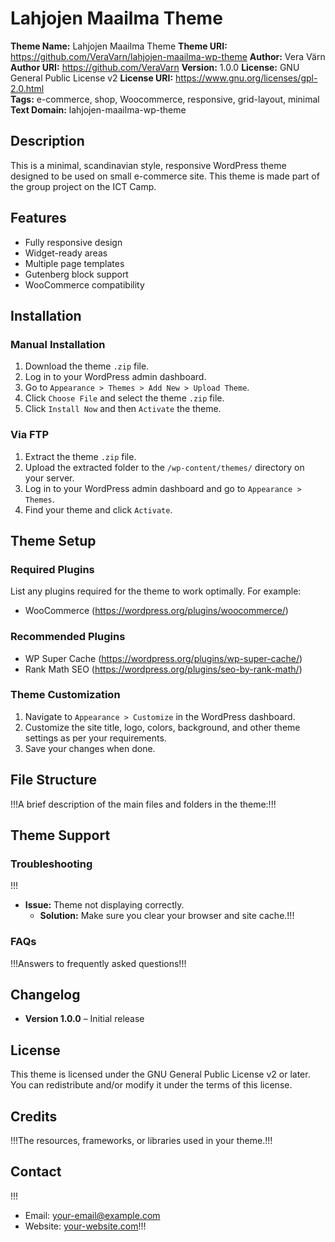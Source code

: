 # Lahjojen Maailma Theme

**Theme Name:** Lahjojen Maailma Theme
**Theme URI:** https://github.com/VeraVarn/lahjojen-maailma-wp-theme
**Author:** Vera Värn
**Author URI:** https://github.com/VeraVarn
**Version:** 1.0.0 
**License:** GNU General Public License v2 
**License URI:** https://www.gnu.org/licenses/gpl-2.0.html  
**Tags:** e-commerce, shop, Woocommerce, responsive, grid-layout, minimal
**Text Domain:** lahjojen-maailma-wp-theme

## Description

This is a minimal, scandinavian style, responsive WordPress theme designed to be used on small e-commerce site. This theme is made part of the group project on the ICT Camp.

## Features

- Fully responsive design
- Widget-ready areas
- Multiple page templates
- Gutenberg block support
- WooCommerce compatibility

## Installation

### Manual Installation
1. Download the theme `.zip` file.
2. Log in to your WordPress admin dashboard.
3. Go to `Appearance > Themes > Add New > Upload Theme`.
4. Click `Choose File` and select the theme `.zip` file.
5. Click `Install Now` and then `Activate` the theme.

### Via FTP
1. Extract the theme `.zip` file.
2. Upload the extracted folder to the `/wp-content/themes/` directory on your server.
3. Log in to your WordPress admin dashboard and go to `Appearance > Themes`.
4. Find your theme and click `Activate`.

## Theme Setup

### Required Plugins
List any plugins required for the theme to work optimally. For example:
- WooCommerce (https://wordpress.org/plugins/woocommerce/)

### Recommended Plugins

- WP Super Cache (https://wordpress.org/plugins/wp-super-cache/)
- Rank Math SEO (https://wordpress.org/plugins/seo-by-rank-math/)

### Theme Customization
1. Navigate to `Appearance > Customize` in the WordPress dashboard.
2. Customize the site title, logo, colors, background, and other theme settings as per your requirements.
3. Save your changes when done.

## File Structure

!!!A brief description of the main files and folders in the theme:!!!


## Theme Support

### Troubleshooting
!!!
- **Issue:** Theme not displaying correctly.
  - **Solution:** Make sure you clear your browser and site cache.!!!

### FAQs
!!!Answers to frequently asked questions!!!

## Changelog

- **Version 1.0.0** – Initial release


## License

This theme is licensed under the GNU General Public License v2 or later. You can redistribute and/or modify it under the terms of this license.

## Credits

!!!The resources, frameworks, or libraries used in your theme.!!!

## Contact
!!!
- Email: [your-email@example.com](mailto:your-email@example.com)
- Website: [your-website.com](https://your-website.com)!!!
